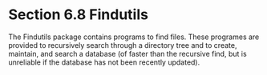 # Section 6.8 Findutils

The Findutils package contains programs to find files. These programes are
provided to recursively search through a directory tree and to create, maintain,
and search a database (of faster than the recursive find, but is unreliable if
the database has not been recently updated).
